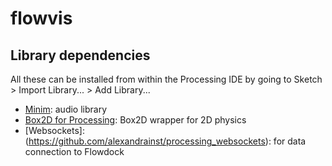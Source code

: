 # flowvis

## Library dependencies

All these can be installed from within the Processing IDE by going to Sketch > Import Library... > Add Library... 

* [Minim](https://github.com/ddf/Minim): audio library
* [Box2D for Processing](https://github.com/shiffman/Box2D-for-Processing): Box2D wrapper for 2D physics 
* [Websockets]: (https://github.com/alexandrainst/processing_websockets): for data connection to Flowdock
